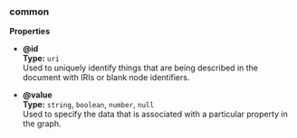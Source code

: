 
###  common  
**Properties**  

 *  **@id**  
**Type:** `uri`    
 Used to uniquely identify things that are being described in the document with IRIs or blank node identifiers.
  
 *  **@value**  
**Type:** `string`, `boolean`, `number`, `null`  
 Used to specify the data that is associated with a particular property in the graph.
  
